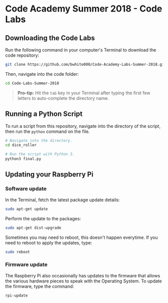 Code Academy Summer 2018 - Code Labs
====================================

Downloading the Code Labs
-------------------------

Run the following command in your computer's Terminal to download the code repository:

```bash
git clone https://github.com/bwhite000/Code-Academy-Labs-Summer-2018.git
```

Then, navigate into the code folder:

```bash
cd Code-Labs-Summer-2018
```

> **Pro-tip:** Hit the `tab` key in your Terminal after typing the first few letters to auto-complete the directory name.

Running a Python Script
-----------------------

To run a script from this repository, navigate into the directory of the script, then run the `python` command on the file.

```bash
# Navigate into the directory.
cd dice_roller

# Run the script with Python 3.
python3 final.py
```

Updating your Raspberry Pi
--------------------------

### Software update

In the Terminal, fetch the latest package update details:

```bash
sudo apt-get update
```

Perform the update to the packages:

```bash
sudo apt-get dist-upgrade
```

Sometimes you may need to reboot, this doesn't happen everytime. If you need to reboot to apply the updates, type:

```bash
sudo reboot
```

### Firmware update

The Raspberry Pi also occasionally has updates to the firmware that allows the various hardware pieces to speak with the Operating System. To update the firmware, type the command:

```bash
rpi-update
```
